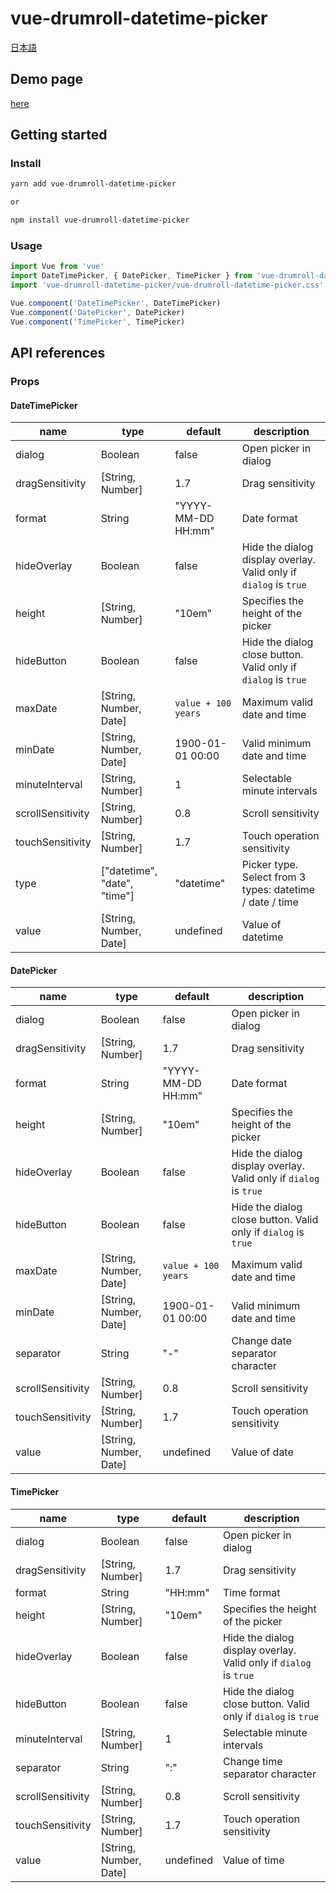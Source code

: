 # vue-drumroll-datetime-picker

[日本語](README.ja.md)

## Demo page

[here](https://www.plus-one.tech/products/demo/vue-drumroll-datetime-picker/)

## Getting started

### Install

```bash
yarn add vue-drumroll-datetime-picker

or

npm install vue-drumroll-datetime-picker
```

### Usage

```javascript
import Vue from 'vue'
import DateTimePicker, { DatePicker, TimePicker } from 'vue-drumroll-datetime-picker'
import 'vue-drumroll-datetime-picker/vue-drumroll-datetime-picker.css'

Vue.component('DateTimePicker', DateTimePicker)
Vue.component('DatePicker', DatePicker)
Vue.component('TimePicker', TimePicker)
```

## API references

### Props

#### DateTimePicker

|name|type|default|description|
|---|---|---|---|
|dialog|Boolean|false|Open picker in dialog|
|dragSensitivity|[String, Number]|1.7|Drag sensitivity|
|format|String|"YYYY-MM-DD HH:mm"|Date format|
|hideOverlay|Boolean|false|Hide the dialog display overlay. Valid only if `dialog` is `true`|
|height|[String, Number]|"10em"|Specifies the height of the picker|
|hideButton|Boolean|false|Hide the dialog close button. Valid only if `dialog` is `true`|
|maxDate|[String, Number, Date]|`value + 100 years`|Maximum valid date and time|
|minDate|[String, Number, Date]|1900-01-01 00:00|Valid minimum date and time|
|minuteInterval|[String, Number]|1|Selectable minute intervals|
|scrollSensitivity|[String, Number]|0.8|Scroll sensitivity|
|touchSensitivity|[String, Number]|1.7|Touch operation sensitivity|
|type|["datetime", "date", "time"]|"datetime"|Picker type. Select from 3 types: datetime / date / time|
|value|[String, Number, Date]|undefined|Value of datetime|

#### DatePicker

|name|type|default|description|
|---|---|---|---|
|dialog|Boolean|false|Open picker in dialog|
|dragSensitivity|[String, Number]|1.7|Drag sensitivity|
|format|String|"YYYY-MM-DD HH:mm"|Date format|
|height|[String, Number]|"10em"|Specifies the height of the picker|
|hideOverlay|Boolean|false|Hide the dialog display overlay. Valid only if `dialog` is `true`|
|hideButton|Boolean|false|Hide the dialog close button. Valid only if `dialog` is `true`|
|maxDate|[String, Number, Date]|`value + 100 years`|Maximum valid date and time|
|minDate|[String, Number, Date]|1900-01-01 00:00|Valid minimum date and time|
|separator|String|"-"|Change date separator character|
|scrollSensitivity|[String, Number]|0.8|Scroll sensitivity|
|touchSensitivity|[String, Number]|1.7|Touch operation sensitivity|
|value|[String, Number, Date]|undefined|Value of date|

#### TimePicker

|name|type|default|description|
|---|---|---|---|
|dialog|Boolean|false|Open picker in dialog|
|dragSensitivity|[String, Number]|1.7|Drag sensitivity|
|format|String|"HH:mm"|Time format|
|height|[String, Number]|"10em"|Specifies the height of the picker|
|hideOverlay|Boolean|false|Hide the dialog display overlay. Valid only if `dialog` is `true`|
|hideButton|Boolean|false|Hide the dialog close button. Valid only if `dialog` is `true`|
|minuteInterval|[String, Number]|1|Selectable minute intervals|
|separator|String|":"|Change time separator character|
|scrollSensitivity|[String, Number]|0.8|Scroll sensitivity|
|touchSensitivity|[String, Number]|1.7|Touch operation sensitivity|
|value|[String, Number, Date]|undefined|Value of time|
